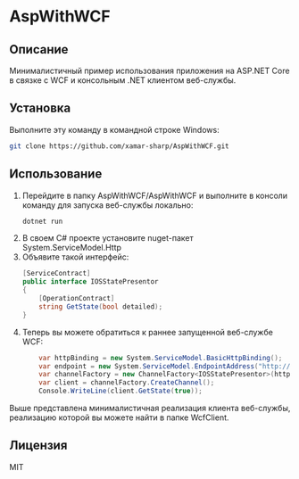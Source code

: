 # AspWithWCF
## Описание
Минималистичный пример использования приложения на ASP.NET Core в связке с WCF
и консольным .NET клиентом веб-службы.
## Установка
Выполните эту команду в командной строке Windows:
```bash
git clone https://github.com/xamar-sharp/AspWithWCF.git
```
## Использование
1.	Перейдите в папку AspWithWCF/AspWithWCF и выполните в консоли команду
	для запуска веб-службы локально:
	```bash 
	dotnet run
	```
2.	В своем C# проекте установите nuget-пакет System.ServiceModel.Http
3.	Объявите такой интерфейс:
	```C#
	[ServiceContract]
	public interface IOSStatePresentor
	{
		[OperationContract]
		string GetState(bool detailed);
	}
	```
4.	Теперь вы можете обратиться к раннее запущенной веб-службе WCF:
	```C#
		var httpBinding = new System.ServiceModel.BasicHttpBinding();
		var endpoint = new System.ServiceModel.EndpointAddress("http://localhost:5000/EnvironmentOSStatePresentor/basichttp");
		var channelFactory = new ChannelFactory<IOSStatePresentor>(httpBinding, endpoint);
		var client = channelFactory.CreateChannel();
		Console.WriteLine(client.GetState(true));
	```
Выше представлена минималистичная реализация клиента веб-службы,
реализацию которой вы можете найти в папке WcfClient.
## Лицензия 
MIT